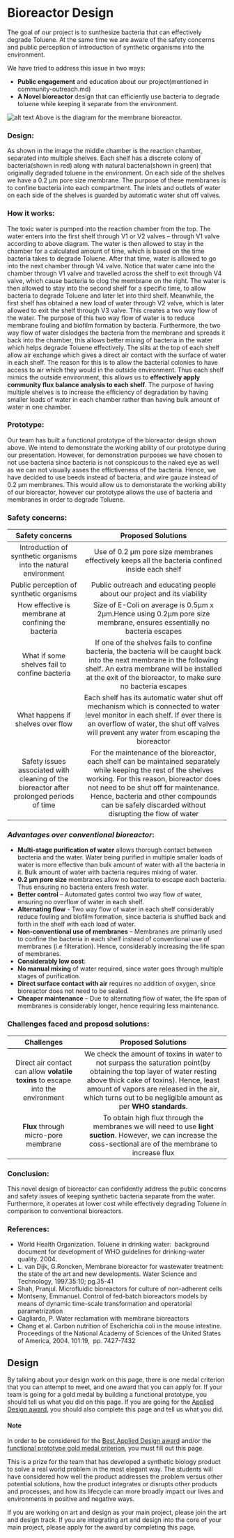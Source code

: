 # Bioreactor Design
The goal of our project is to sunthesize bacteria that can effectively degrade Toluene. At the same time we are aware of the safety concerns and public perception  of introduction of synthetic organisms into the environment.

 We have tried to address this issue in two ways:

* __Public engagement__ and education about our project(mentioned in community-outreach.md)
* __A Novel bioreactor__ design that can efficiently use bacteria to degrade toluene while keeping it separate from the environment.



![alt text](https://github.com/igemuoftATG/wiki2015/blob/master/images/bioreactor%20updated%20design.jpg)
Above is the diagram for the membrane bioreactor.

### Design:
As shown in the image the middle chamber is the reaction chamber, separated into multiple shelves.	 Each shelf has a discrete colony of bacteria(shown in red) along with natural bacteria(shown in green) that originally degraded toluene in the environment. On each side of the shelves we have a 0.2 µm pore size membrane. The purpose of these membranes is to confine bacteria into each compartment. The inlets and outlets of water on each side of the shelves is guarded by automatic water shut off valves.

### How it works:
The toxic water is pumped into the reaction chamber from the top. The water enters into the first shelf through V1 or V2 valves – through V1 valve according to above diagram. The water is then allowed to stay in the chamber for a calculated amount of time, which is based on the time bacteria takes to degrade Toluene. After that time, water is allowed to go into the next chamber through V4 valve. Notice that water came into the chamber through V1 valve and travelled across the shelf to exit through V4 valve, which cause bacteria to clog the membrane on the right. The water is then allowed to stay into the second shelf for a specific time, to allow bacteria to degrade Toluene and later let into third shelf. Meanwhile, the first shelf has obtained a new load of water through V2 valve, which is later allowed to exit the shelf through V3 valve. This creates a two way flow of the water. The purpose of this two way flow of water is to reduce membrane fouling and biofilm formation by bacteria. Furthermore, the two way flow of water dislodges the bacteria from the membrane and spreads it back into the chamber, this allows better mixing of bacteria in the water which helps degrade Toluene effectively. The slits at the top of each shelf allow air exchange which gives a direct air contact with the surface of water in each shelf. The reason for this is to allow the bacterial colonies to have access to air which they would in the outside environment. Thus each shelf mimics the outside environment, this allows us to __effectively apply community flux balance analysis to each shelf__.  The purpose of having multiple shelves is to increase the efficiency of degradation by having smaller loads of water in each chamber rather than having bulk amount of water in one chamber.

### Prototype:
Our team has built a functional prototype of the bioreactor design shown above. We intend to demonstrate the working ability of our prototype during our presentation. However, for demonstration purposes we have chosen to not use bacteria since bacteria is not conspicous to the naked eye as well as we can not visually asses the effictiveness of the bacteria. Hence, we have decided to use beeds instead of bacteria, and wire gauze instead of 0.2 µm membranes. This would allow us to demonstarate the working ability of our bioreactor, however our prototype allows the use of bacteria and membranes in order to degrade Toluene.

### Safety concerns:
|                                     Safety concerns                                      |                                                                                                                                            Proposed Solutions                                                                                                                                            |
|:----------------------------------------------------------------------------------------:|:--------------------------------------------------------------------------------------------------------------------------------------------------------------------------------------------------------------------------------------------------------------------------------------------------------:|
|             Introduction of synthetic organisms into the natural environment             |                                                                                                     Use of 0.2 µm pore size membranes effectively keeps all the bacteria confined inside each shelf                                                                                                      |
|                         Public perception of synthetic organisms                         |                                                                                                                 Public outreach and educating people about our project and its viability                                                                                                                 |
|                   How effective is membrane at confining the bacteria                    |                                                                                          Size of E-Coli on average is 0.5µm x 2µm.Hence using 0.2µm pore size membrane, ensures essentially no bacteria escapes                                                                                          |
|                      What if some shelves fail to confine bacteria                       |                                   If one of the shelves fails to confine bacteria, the bacteria will be caught back into the next membrane in the following shelf. An extra membrane will be installed at the exit of the bioreactor, to make sure no bacteria escapes                                   |
|                            What happens if shelves over flow                             |                                      Each shelf has its automatic water shut off mechanism which is connected to water level monitor in each shelf. If ever there is an overflow of water, the shut off valves will prevent any water from escaping the bioreactor                                       |
| Safety issues associated with cleaning of the bioreactor after prolonged periods of time | For the maintenance of the bioreactor, each shelf can be maintained separately while keeping the rest of the shelves working. For this reason, bioreactor does not need to be shut off for maintenance. Hence, bacteria and other compounds can be safely discarded without disrupting the flow of water | 


### ___Advantages over conventional bioreactor___:
 * 	__Multi-stage purification of water__ allows thorough contact between bacteria and the water. Water being purified in multiple smaller loads of water is more effective than bulk amount of water with all the bacteria in it. Bulk amount of water with bacteria requires mixing of water.
 * 	__0.2 µm pore size__ membranes allow no bacteria to escape each bacteria. Thus ensuring no bacteria enters fresh water.
 * __Better control__ – Automated gates control two way flow of water, ensuring no overflow of water in each shelf.
 *	__Alternating flow__ - Two way flow of water in each shelf considerably reduce fouling and biofilm formation, since bacteria is shuffled back and forth in the shelf with each load of water.
 * 	__Non-conventional use of membranes__ – Membranes are primarily used to confine the bacteria in each shelf instead of conventional use of membranes (i.e filteration). Hence, considerably increasing the life span of membranes.
 *	__Considerably low cost__:
  * __No manual mixing__ of water required, since water goes through multiple stages of purification.
  * __Direct surface contact with air__ requires no addition of oxygen, since bioreactor does not need to be sealed.
  * __Cheaper maintenance__ – Due to alternating flow of water, the life span of membranes is considerably longer, hence requiring less maintenance.

### __Challenges faced and proposd solutions__:
|                                   Challenges                                    |                                                                                                                              Proposed Solutions                                                                                                                              |
|:-------------------------------------------------------------------------------:|:----------------------------------------------------------------------------------------------------------------------------------------------------------------------------------------------------------------------------------------------------------------------------:|
| Direct air contact can allow __volatile toxins__ to escape into the environment | We check the amount of toxins in water to not surpass the saturation point(by obtaining the top layer of water resting above thick cake of toxins). Hence, least amount of vapors are released in the air, which turns out to be negligible amount as per __WHO standards__. |
|                      __Flux__ through micro-pore membrane                       |                                                        To obtain high flux through the membranes we will need to use __light suction__. However, we can increase the coss-sectional are of the membrane to increase flux                                                         |

### Conclusion:
This novel design of bioreactor can confidently address the public concerns and safety issues of keeping synthetic bacteria separate from the water. Furthermore, it operates at lower cost while effectively degrading Toluene in comparison to conventional bioreactors.

### References:
* World Health Organization. Toluene in drinking water:  background document for development of WHO guidelines for drinking-water quality. 2004.
* L. van Dijk, G.Roncken, Membrane bioreactor for wastewater treatment: the state of the art and new developments. Water Science and Technology, 1997.35:10; pg.35-41
* Shah, Pranjul. Microfluidic bioreactors for culture of non-adherent cells
* Montseny, Emmanuel. Control of fed-batch bioreactors models by means of dynamic time-scale transformation and operatorial parametrization
* Gagliardo, P. Water reclamation with membrane bioreactors
* Chang et al. Carbon nutrition of Escherichia coli in the mouse intestine. Proceedings of the National Academy of Sciences of the United States of America, 2004. 101:19,  pp. 7427-7432













## Design

By talking about your design work on this page, there is one medal criterion
that you can attempt to meet, and one award that you can apply for. If your team
is going for a gold medal by building a functional prototype, you should tell us
what you did on this page. If you are going for the [Applied Design
award](http://2015.igem.org/Judging/Awards#SpecialPrizes), you should also
complete this page and tell us what you did.

#### Note

In order to be considered for the [Best Applied Design
award](http://2015.igem.org/Judging/Awards#SpecialPrizes) and/or the [functional
prototype gold medal criterion](http://2015.igem.org/Judging/Awards#Medals), you
must fill out this page.

This is a prize for the team that has developed a synthetic biology product to
solve a real world problem in the most elegant way. The students will have
considered how well the product addresses the problem versus other potential
solutions, how the product integrates or disrupts other products and processes,
and how its lifecycle can more broadly impact our lives and environments in
positive and negative ways.

If you are working on art and design as your main project, please join the art
and design track. If you are integrating art and design into the core of your
main project, please apply for the award by completing this page.
